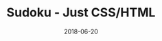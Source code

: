 ---
title: 'Sudoku - Just CSS/HTML'
description: 'Complete a sudoku puzzle without Javascript or server-side interaction.'
gametype: 'hard'
gameid: 61
date: 2018-06-20
tags: []
draft: false
type: 'games'
num19: [{'idx':1,'arr1':[1,2,3,4,5,6,7,8,9],'arr2':[1,2,3,4,5,6,7,8,9]},{'idx':2,'arr1':[1,2,3,4,5,6,7,8,9],'arr2':[1,2,3,4,5,6,7,8,9]},{'idx':3,'arr1':[1,2,3,4,5,6,7,8,9],'arr2':[1,2,3,4,5,6,7,8,9]},{'idx':4,'arr1':[1,2,3,4,5,6,7,8,9],'arr2':[1,2,3,4,5,6,7,8,9]},{'idx':5,'arr1':[1,2,3,4,5,6,7,8,9],'arr2':[1,2,3,4,5,6,7,8,9]},{'idx':6,'arr1':[1,2,3,4,5,6,7,8,9],'arr2':[1,2,3,4,5,6,7,8,9]},{'idx':7,'arr1':[1,2,3,4,5,6,7,8,9],'arr2':[1,2,3,4,5,6,7,8,9]},{'idx':8,'arr1':[1,2,3,4,5,6,7,8,9],'arr2':[1,2,3,4,5,6,7,8,9]},{'idx':9,'arr1':[1,2,3,4,5,6,7,8,9],'arr2':[1,2,3,4,5,6,7,8,9]}]
puzzle: [[5, 0, 0, 0, 6, 0, 0, 0, 8], [0, 3, 0, 0, 9, 0, 0, 7, 0], [0, 0, 0, 5, 0, 4, 0, 0, 0], [6, 0, 9, 0, 0, 0, 7, 0, 3], [4, 0, 0, 6, 0, 9, 0, 0, 5], [0, 1, 0, 0, 0, 0, 0, 6, 0], [0, 0, 0, 0, 8, 0, 0, 0, 0], [2, 0, 4, 0, 0, 0, 3, 0, 9], [3, 9, 0, 0, 0, 0, 0, 5, 7]]
layout: 'sudokucssstatic'
---